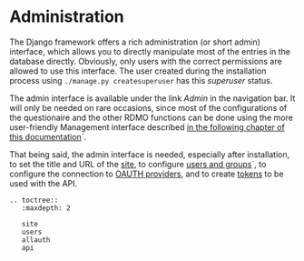 # Administration

The Django framework offers a rich administration (or short admin) interface, which allows you to directly manipulate most of the entries in the database directly. Obviously, only users with the correct permissions are allowed to use this interface. The user created during the installation process using `./manage.py createsuperuser` has this *superuser* status.

The admin interface is available under the link *Admin* in the navigation bar. It will only be needed on rare occasions, since most of the configurations of the questionaire and the other RDMO functions can be done using the more user-friendly Management interface described [in the following chapter of this documentation](../../management/index.html)`.

That being said, the admin interface is needed, especially after installation, to set the title and URL of the [site](../../administration/site.html), to configure [users and groups](../../administration/users.html)`, to configure the connection to [OAUTH providers](../../administration/allauth.html), and to create [tokens](../../administration/tokens.html) to be used with the API.

```eval_rst
.. toctree::
   :maxdepth: 2

   site
   users
   allauth
   api
```
